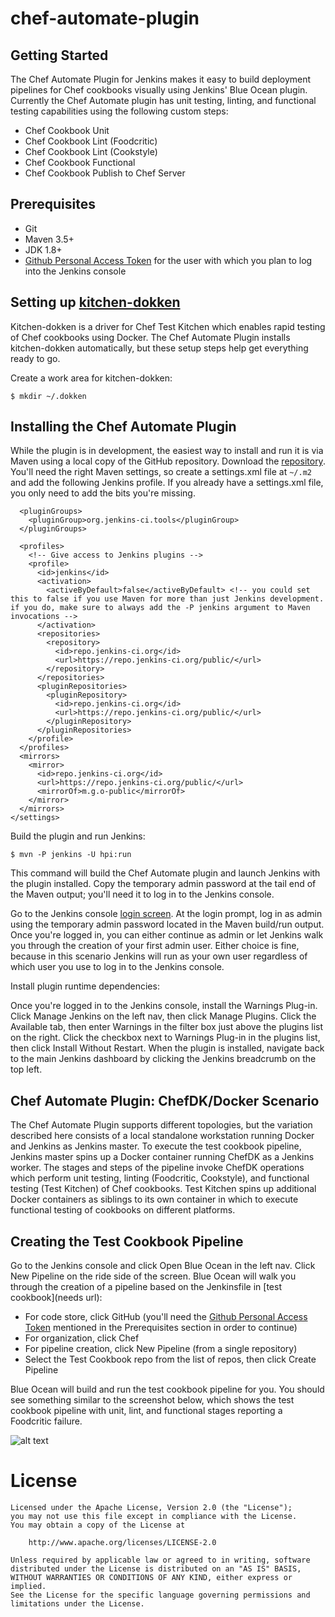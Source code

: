 # chef-automate-plugin

## Getting Started

The Chef Automate Plugin for Jenkins makes it easy to build deployment pipelines for Chef cookbooks visually using Jenkins' Blue Ocean plugin. Currently the Chef Automate plugin has unit testing, linting, and functional testing capabilities using the following custom steps:
- Chef Cookbook Unit
- Chef Cookbook Lint (Foodcritic)
- Chef Cookbook Lint (Cookstyle)
- Chef Cookbook Functional
- Chef Cookbook Publish to Chef Server

## Prerequisites

- Git
- Maven 3.5+
- JDK 1.8+
- [Github Personal Access Token](https://github.com/blog/1509-personal-api-tokens) for the user with which you plan to log into the Jenkins console

## Setting up [kitchen-dokken](https://github.com/someara/kitchen-dokken)

Kitchen-dokken is a driver for Chef Test Kitchen which enables rapid testing of Chef cookbooks using Docker. The Chef Automate Plugin installs kitchen-dokken automatically, but these setup steps help get everything ready to go.

Create a work area for kitchen-dokken: 

```$ mkdir ~/.dokken```

## Installing the Chef Automate Plugin

While the plugin is in development, the easiest way to install and run it is via Maven using a local copy of the GitHub repository. Download the [repository](https://github.com/chef/chef-automate-plugin.git). You'll need the right Maven settings, so create a settings.xml file at ```~/.m2``` and add the following Jenkins profile. If you already have a settings.xml file, you only need to add the bits you're missing.

```<settings>
  <pluginGroups>
    <pluginGroup>org.jenkins-ci.tools</pluginGroup>
  </pluginGroups>

  <profiles>
    <!-- Give access to Jenkins plugins -->
    <profile>
      <id>jenkins</id>
      <activation>
        <activeByDefault>false</activeByDefault> <!-- you could set this to false if you use Maven for more than just Jenkins development. if you do, make sure to always add the -P jenkins argument to Maven invocations -->
      </activation>
      <repositories>
        <repository>
          <id>repo.jenkins-ci.org</id>
          <url>https://repo.jenkins-ci.org/public/</url>
        </repository>
      </repositories>
      <pluginRepositories>
        <pluginRepository>
          <id>repo.jenkins-ci.org</id>
          <url>https://repo.jenkins-ci.org/public/</url>
        </pluginRepository>
      </pluginRepositories>
    </profile>
  </profiles>
  <mirrors>
    <mirror>
      <id>repo.jenkins-ci.org</id>
      <url>https://repo.jenkins-ci.org/public/</url>
      <mirrorOf>m.g.o-public</mirrorOf>
    </mirror>
  </mirrors>
</settings>
```

Build the plugin and run Jenkins:

```$ mvn -P jenkins -U hpi:run```

This command will build the Chef Automate plugin and launch Jenkins with the plugin installed. Copy the temporary admin password at the tail end of the Maven output; you'll need it to log in to the Jenkins console.

Go to the Jenkins console [login screen](http://localhost:8080/jenkins). At the login prompt, log in as admin using the temporary admin password located in the Maven build/run output. Once you're logged in, you can either continue as admin or let Jenkins walk you through the creation of your first admin user. Either choice is fine, because in this scenario Jenkins will run as your own user regardless of which user you use to log in to the Jenkins console.

Install plugin runtime dependencies:

Once you're logged in to the Jenkins console, install the Warnings Plug-in. Click Manage Jenkins on the left nav, then click Manage Plugins. Click the Available tab, then enter Warnings in the filter box just above the plugins list on the right. Click the checkbox next to Warnings Plug-in in the plugins list, then click Install Without Restart. When the plugin is installed, navigate back to the main Jenkins dashboard by clicking the Jenkins breadcrumb on the top left.

## Chef Automate Plugin: ChefDK/Docker Scenario

The Chef Automate Plugin supports different topologies, but the variation described here consists of a local standalone workstation running Docker and Jenkins as Jenkins master. To execute the test cookbook pipeline, Jenkins master spins up a Docker container running ChefDK as a Jenkins worker. The stages and steps of the pipeline invoke ChefDK operations which perform unit testing, linting (Foodcritic, Cookstyle), and functional testing (Test Kitchen) of Chef cookbooks. Test Kitchen spins up additional Docker containers as siblings to its own container in which to execute functional testing of cookbooks on different platforms.

## Creating the Test Cookbook Pipeline

Go to the Jenkins console and click Open Blue Ocean in the left nav. Click New Pipeline on the ride side of the screen. Blue Ocean will walk you through the creation of a pipeline based on the Jenkinsfile in [test cookbook](needs url):

- For code store, click GitHub (you'll need the [Github Personal Access Token](https://github.com/blog/1509-personal-api-tokens) mentioned in the Prerequisites section in order to continue)
- For organization, click Chef
- For pipeline creation, click New Pipeline (from a single repository)
- Select the Test Cookbook repo from the list of repos, then click Create Pipeline

Blue Ocean will build and run the test cookbook pipeline for you. You should see something similar to the screenshot below, which shows the test cookbook pipeline with unit, lint, and functional stages reporting a Foodcritic failure.

![alt text](readme.png "Chef Test Cookbook Pipeline with Unit, Lint, and Functional Stages reporting Foodcritic Failure")

# License

```
Licensed under the Apache License, Version 2.0 (the "License");
you may not use this file except in compliance with the License.
You may obtain a copy of the License at

    http://www.apache.org/licenses/LICENSE-2.0

Unless required by applicable law or agreed to in writing, software
distributed under the License is distributed on an "AS IS" BASIS,
WITHOUT WARRANTIES OR CONDITIONS OF ANY KIND, either express or implied.
See the License for the specific language governing permissions and
limitations under the License.
```
